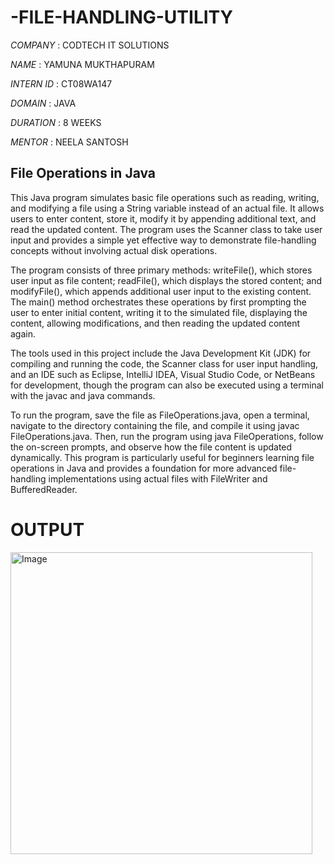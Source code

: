# -FILE-HANDLING-UTILITY

*COMPANY* : CODTECH IT SOLUTIONS

*NAME* : YAMUNA MUKTHAPURAM

*INTERN ID* : CT08WA147

*DOMAIN* : JAVA

*DURATION* : 8 WEEKS

*MENTOR* : NEELA SANTOSH

## File Operations in Java

This Java program simulates basic file operations such as reading, writing, and modifying a file using a String variable instead of an actual file. It allows users to enter content, store it, modify it by appending additional text, and read the updated content. The program uses the Scanner class to take user input and provides a simple yet effective way to demonstrate file-handling concepts without involving actual disk operations.

The program consists of three primary methods: writeFile(), which stores user input as file content; readFile(), which displays the stored content; and modifyFile(), which appends additional user input to the existing content. The main() method orchestrates these operations by first prompting the user to enter initial content, writing it to the simulated file, displaying the content, allowing modifications, and then reading the updated content again.

The tools used in this project include the Java Development Kit (JDK) for compiling and running the code, the Scanner class for user input handling, and an IDE such as Eclipse, IntelliJ IDEA, Visual Studio Code, or NetBeans for development, though the program can also be executed using a terminal with the javac and java commands.

To run the program, save the file as FileOperations.java, open a terminal, navigate to the directory containing the file, and compile it using javac FileOperations.java. Then, run the program using java FileOperations, follow the on-screen prompts, and observe how the file content is updated dynamically. This program is particularly useful for beginners learning file operations in Java and provides a foundation for more advanced file-handling implementations using actual files with FileWriter and BufferedReader.

# OUTPUT

<img width="483" alt="Image" src="https://github.com/user-attachments/assets/05152131-6480-4a0a-9152-321b5c3b4a98" />
